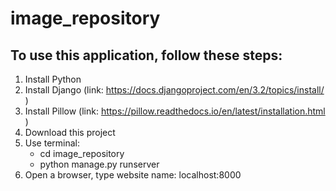 # image_repository

## To use this application, follow these steps:
1. Install Python 
2. Install Django (link: https://docs.djangoproject.com/en/3.2/topics/install/ )
3. Install Pillow (link: https://pillow.readthedocs.io/en/latest/installation.html )
4. Download this project
5. Use terminal:
    * cd image_repository
    * python manage.py runserver
6. Open a browser, type website name: localhost:8000

